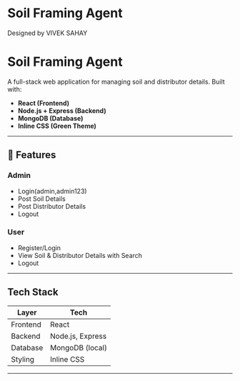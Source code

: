 # Soil Framing Agent
Designed by VIVEK SAHAY
#  Soil Framing Agent

A full-stack web application for managing soil and distributor details. Built with:

-  **React (Frontend)**
-  **Node.js + Express (Backend)**
-  **MongoDB (Database)**
-  **Inline CSS (Green Theme)**

---

## 🔗 Features

### Admin
-  Login(admin,admin123)
-  Post Soil Details
-  Post Distributor Details
-  Logout

### User
-  Register/Login
-  View Soil & Distributor Details with Search
-  Logout

---

##  Tech Stack

| Layer     | Tech             |
|-----------|------------------|
| Frontend  | React            |
| Backend   | Node.js, Express |
| Database  | MongoDB (local)  |
| Styling   | Inline CSS       |

---



